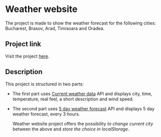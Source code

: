 # Weather website

The project is made to show the weather forecast for the following cities: Bucharest, Brasov, Arad, Timisoara and Oradea.

## Project link

Visit the project [here](https://displaycityweather.netlify.app).

## Description

This project is structured in two parts:

- The first part uses [Current weather data](https://openweathermap.org/current) API and displays city, time, temperature, real feel, a short description and wind speed.
- The second part uses [5 day weather forecast](https://openweathermap.org/forecast5) API and displays 5 day weather forecast, every 3 hours.

  Weather website project offers the possibility _to change current city_ between the above and _store the choice in localStorage_.
  [](..........)
